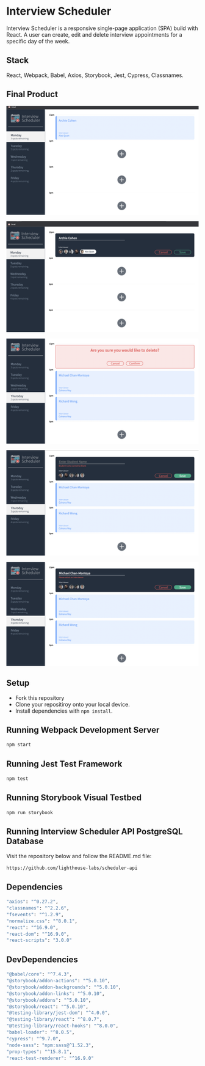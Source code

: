 # Interview Scheduler
Interview Scheduler is a responsive single-page application (SPA) build with React. A user can create, edit and delete interview appointments for a specific day of the week.

## Stack
React, Webpack, Babel, Axios, Storybook, Jest, Cypress, Classnames.

## Final Product
!["Scheduler home view"](https://raw.githubusercontent.com/dontife/Interview-Scheduler/90850f96fbfa0d7b0a9810695cec37c5f46a07b2/docs/Screen%20Shot%202022-07-30%20at%2012.08.31%20PM.png)

!["Edit an appointment"](https://raw.githubusercontent.com/dontife/Interview-Scheduler/90850f96fbfa0d7b0a9810695cec37c5f46a07b2/docs/Screen%20Shot%202022-07-30%20at%2012.08.19%20PM.png)

!["Confirmation before deleting an appointment"](https://raw.githubusercontent.com/dontife/Interview-Scheduler/90850f96fbfa0d7b0a9810695cec37c5f46a07b2/docs/Screen%20Shot%202022-07-30%20at%2012.09.05%20PM.png)

!["Form Validation- student name not inputted"](https://raw.githubusercontent.com/dontife/Interview-Scheduler/90850f96fbfa0d7b0a9810695cec37c5f46a07b2/docs/Screen%20Shot%202022-07-30%20at%2012.09.36%20PM.png)

!["Form Validation- interviewer not selected"](https://raw.githubusercontent.com/dontife/Interview-Scheduler/90850f96fbfa0d7b0a9810695cec37c5f46a07b2/docs/Screen%20Shot%202022-07-30%20at%2012.09.52%20PM.png)

## Setup
- Fork this repository
- Clone your repositiroy onto your local device.
- Install dependencies with `npm install`.


## Running Webpack Development Server

```sh
npm start
```

## Running Jest Test Framework

```sh
npm test
```

## Running Storybook Visual Testbed

```sh
npm run storybook
```
## Running Interview Scheduler API PostgreSQL Database
Visit the repository below and follow the README.md file:
```sh
https://github.com/lighthouse-labs/scheduler-api
```

## Dependencies
```sh
"axios": "^0.27.2",
"classnames": "^2.2.6",
"fsevents": "^1.2.9",
"normalize.css": "^8.0.1",
"react": "^16.9.0",
"react-dom": "^16.9.0",
"react-scripts": "3.0.0"
```


## DevDependencies
```sh
"@babel/core": "^7.4.3",
"@storybook/addon-actions": "^5.0.10",
"@storybook/addon-backgrounds": "^5.0.10",
"@storybook/addon-links": "^5.0.10",
"@storybook/addons": "^5.0.10",
"@storybook/react": "^5.0.10",
"@testing-library/jest-dom": "^4.0.0",
"@testing-library/react": "^8.0.7",
"@testing-library/react-hooks": "^8.0.0",
"babel-loader": "^8.0.5",
"cypress": "^9.7.0",
"node-sass": "npm:sass@^1.52.3",
"prop-types": "^15.8.1",
"react-test-renderer": "^16.9.0"
```